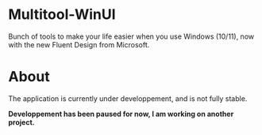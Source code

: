 # Multitool-WinUI
Bunch of tools to make your life easier when you use Windows (10/11), now with the new Fluent Design from Microsoft.

# About
The application is currently under developpement, and is not fully stable.

**Developpement has been paused for now, I am working on another project.**
